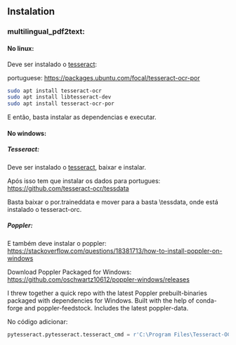 ## Instalation

### multilingual_pdf2text:

#### No linux:

Deve ser instalado o [tesseract](https://tesseract-ocr.github.io/tessdoc/Installation.html):

portuguese: https://packages.ubuntu.com/focal/tesseract-ocr-por

```bash
sudo apt install tesseract-ocr
sudo apt install libtesseract-dev
sudo apt install tesseract-ocr-por
```

E então, basta instalar as dependencias e executar.

#### No windows:

##### Tesseract:

Deve ser instalado o [tesseract](https://github.com/UB-Mannheim/tesseract/wiki), baixar e instalar.

Após isso tem que instalar os dados para portugues: https://github.com/tesseract-ocr/tessdata

Basta baixar o por.traineddata e mover para a basta \tessdata, onde está instalado o tesseract-orc.

##### Poppler:

E também deve instalar o poppler: https://stackoverflow.com/questions/18381713/how-to-install-poppler-on-windows

Download Poppler Packaged for Windows: https://github.com/oschwartz10612/poppler-windows/releases

I threw together a quick repo with the latest Poppler prebuilt-binaries packaged with dependencies for Windows. Built with the help of conda-forge and poppler-feedstock. Includes the latest poppler-data.

No código adicionar: 

```python
pytesseract.pytesseract.tesseract_cmd = r'C:\Program Files\Tesseract-OCR\tesseract.exe'
```